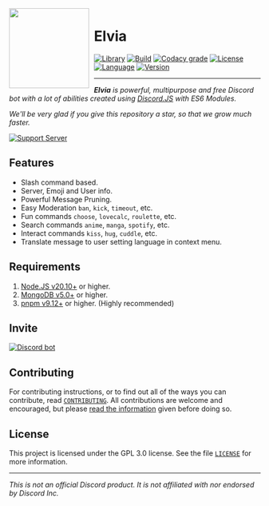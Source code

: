 <img width="160" height="160" align="left" style="float: left; margin: 0 10px 10px 0;" src="https://cdn.discordapp.com/avatars/614645495779819551/76591a09f5502e58c47ea40cb096f5fc.png?size=4096">

# Elvia

[![Library][library]][discord.js docs]
[![Build][build]][continuous integration]
[![Codacy grade][codacy grade]][codacy]
[![License][license badge]][license]
[![Language]][language]
[![Version]][version]

---

<i>**Elvia** is powerful, multipurpose and free Discord bot with a lot of abilities created using [Discord.JS][discord.js github] with ES6 Modules.

We'll be very glad if you give this repository a star, so that we grow much faster.
</i>

[![Support Server][support server]][discord server]

## Features

-   Slash command based.
-   Server, Emoji and User info.
-   Powerful Message Pruning.
-   Easy Moderation `ban`, `kick`, `timeout`, etc.
-   Fun commands `choose`, `lovecalc`, `roulette`, etc.
-   Search commands `anime`, `manga`, `spotify`, etc.
-   Interact commands `kiss`, `hug`, `cuddle`, etc.
-   Translate message to user setting language in context menu.

## Requirements

1. [Node.JS v20.10+][node.js] or higher.
2. [MongoDB v5.0+][mongodb] or higher.
3. [pnpm v9.12+][pnpm] or higher. (Highly recommended)

## Invite

[![Discord bot][discord bot]][top.gg]

## Contributing

For contributing instructions, or to find out all of the ways you can contribute, read [`CONTRIBUTING`][contributing]. All contributions are welcome and encouraged, but please [read the information][code of conduct] given before doing so.

## License

This project is licensed under the GPL 3.0 license. See the file [`LICENSE`][license] for more information.

---

<i>This is not an official Discord product. It is not affiliated with nor endorsed by Discord Inc.</i>

<!-- LINKS -->

[discord.js docs]: https://discord.js.org/#/
[continuous integration]: https://github.com/Rygent/Elvia/actions/workflows/continuous-integration.yml
[codacy]: https://app.codacy.com/gh/Rygent/Elvia/dashboard
[license]: ./LICENSE
[node.js]: https://nodejs.org/en/download
[mongodb]: https://www.mongodb.com/try/download/community
[pnpm]: https://pnpm.io/installation
[discord.js github]: https://github.com/discordjs/discord.js
[discord server]: https://discord.gg/FD5MMabf8Y
[top.gg]: https://top.gg/bot/614645495779819551
[contributing]: ./.github/CONTRIBUTING.md
[code of conduct]: ./.github/CODE_OF_CONDUCT.md

<!-- BADGES -->

[library]: https://img.shields.io/badge/library-discord.js-5865f2?style=for-the-badge
[build]: https://img.shields.io/github/actions/workflow/status/Rygent/Elvia/continuous-integration.yml?logo=github&style=for-the-badge
[codacy grade]: https://img.shields.io/codacy/grade/f7c237153ea545059c7d0521e59def69/main?logo=codacy&style=for-the-badge
[license badge]: https://img.shields.io/github/license/Rygent/Elvia?style=for-the-badge
[language]: https://img.shields.io/github/languages/top/Rygent/Elvia?color=3178c6&logoColor=white&style=for-the-badge
[version]: https://img.shields.io/github/package-json/v/Rygent/Elvia?filename=apps%2Fbot%2Fpackage.json&style=for-the-badge&label=version&color=ff4949
[support server]: https://invidget.switchblade.xyz/FD5MMabf8Y
[discord bot]: https://top.gg/api/widget/614645495779819551.svg

